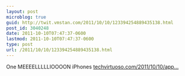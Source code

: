 ```yaml
---
layout: post
microblog: true
guid: http://twit.vmstan.com/2011/10/10/123394254889435138.html
post_id: 3040248
date: 2011-10-10T07:47:37-0600
lastmod: 2011-10-10T07:47:37-0600
type: post
url: /2011/10/10/123394254889435138.html
---
```

One MEEEELLLLLIOOOON iPhones <a href="http://techvirtuoso.com/2011/10/10/apple-sells-more-than-one-million-iphone-4s-devices-in-24-hours/">techvirtuoso.com/2011/10/10/app…</a>

